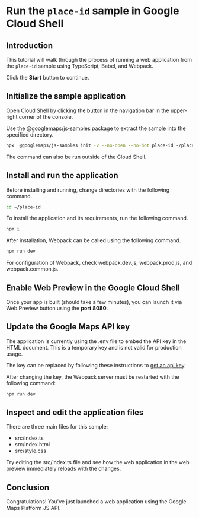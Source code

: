 # Run the `place-id` sample in Google Cloud Shell

<walkthrough-tutorial-duration duration="10"/>

## Introduction

This tutorial will walk through the process of running a web application from
the `place-id` sample using TypeScript, Babel, and Webpack.

Click the **Start** button to continue.

## Initialize the sample application

Open Cloud Shell by clicking the
<walkthrough-cloud-shell-icon></walkthrough-cloud-shell-icon> button in the
navigation bar in the upper-right corner of the console.

Use the [@googlemaps/js-samples](https://www.npmjs.com/package/@googlemaps/js-samples) package to 
extract the sample into the specified directory.

```bash
npx  @googlemaps/js-samples init -v --no-open --no-hot place-id ~/place-id
```

The command can also be run outside of the Cloud Shell.

## Install and run the application

Before installing and running, change directories with the following command.

```bash
cd ~/place-id
```

To install the application and its requirements, run the following command.

```bash
npm i
```

After installation, Webpack can be called using the following command.

```bash
npm run dev
```

For configuration of Webpack, check
<walkthrough-editor-open-file filePath="place-id/webpack.dev.js">webpack.dev.js</walkthrough-editor-open-file>,
<walkthrough-editor-open-file filePath="place-id/webpack.prod.js">webpack.prod.js</walkthrough-editor-open-file>,
and
<walkthrough-editor-open-file filePath="place-id/webpack.common.js">webpack.common.js</walkthrough-editor-open-file>.

## Enable Web Preview in the Google Cloud Shell

Once your app is built (should take a few minutes), you can launch it via
<walkthrough-spotlight-pointer target="cloudshell" spotlightId="devshell-web-preview-button">Web
Preview button</walkthrough-spotlight-pointer> using the **port 8080**.

## Update the Google Maps API key

The application is currently using the
<walkthrough-editor-open-file filePath="place-id/.env">.env</walkthrough-editor-open-file>
file to embed the API key in the HTML document. This is a temporary key and is
not valid for production usage.

The key can be replaced by following these instructions to
[get an api key](https://developers.google.com/maps/documentation/javascript/get-api-key).

After changing the key, the Webpack server must be restarted with the following
command:

```bash
npm run dev
```

## Inspect and edit the application files

There are three main files for this sample:

*   <walkthrough-editor-open-file filePath="place-id/src/index.ts">src/index.ts</walkthrough-editor-open-file>
*   <walkthrough-editor-open-file filePath="place-id/src/index.html">src/index.html</walkthrough-editor-open-file>
*   <walkthrough-editor-open-file filePath="place-id/src/style.css">src/style.css</walkthrough-editor-open-file>

Try editing the <walkthrough-editor-open-file filePath="place-id/src/index.ts">src/index.ts</walkthrough-editor-open-file> file and see how the web application in the web preview immediately reloads with the changes.

## Conclusion

<walkthrough-conclusion-trophy></walkthrough-conclusion-trophy>

Congratulations! You've just launched a web application using the Google Maps
Platform JS API.
